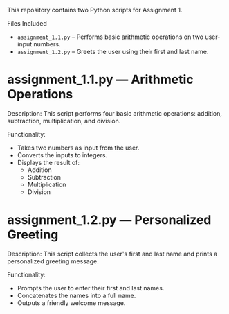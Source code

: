 This repository contains two Python scripts for Assignment 1.

Files Included
- `assignment_1.1.py` – Performs basic arithmetic operations on two user-input numbers.
- `assignment_1.2.py` – Greets the user using their first and last name.

# assignment_1.1.py — Arithmetic Operations

Description:
This script performs four basic arithmetic operations: addition, subtraction, multiplication, and division.

Functionality:
- Takes two numbers as input from the user.
- Converts the inputs to integers.
- Displays the result of:
  - Addition
  - Subtraction
  - Multiplication
  - Division

# assignment_1.2.py — Personalized Greeting

Description:
This script collects the user's first and last name and prints a personalized greeting message.

Functionality:
- Prompts the user to enter their first and last names.
- Concatenates the names into a full name.
- Outputs a friendly welcome message.
